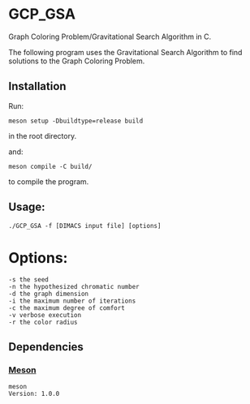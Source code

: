 # GCP_GSA
Graph Coloring Problem/Gravitational Search Algorithm in C.

The following program uses the Gravitational Search Algorithm to find
solutions to the Graph Coloring Problem.

## Installation
Run:

```
meson setup -Dbuildtype=release build
```
in the root directory.

and:

```
meson compile -C build/
```
to compile the program.


## Usage:
```
./GCP_GSA -f [DIMACS input file] [options]
```
# Options:
```
-s the seed
-n the hypothesized chromatic number
-d the graph dimension
-i the maximum number of iterations
-c the maximum degree of comfort
-v verbose execution
-r the color radius
```

## Dependencies

### [Meson](https://www.sqlite.org/download.html)
```
meson
Version: 1.0.0
```

